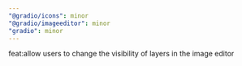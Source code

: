 ```yaml
---
"@gradio/icons": minor
"@gradio/imageeditor": minor
"gradio": minor
---
```


feat:allow users to change the visibility of layers in the image editor
